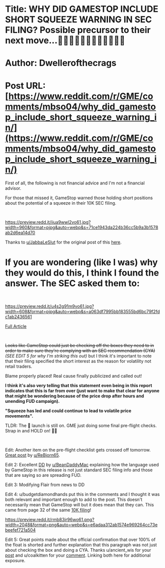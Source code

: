 # Title: WHY DID GAMESTOP INCLUDE SHORT SQUEEZE WARNING IN SEC FILING? Possible precursor to their next move...🚀🚀🚀🚀🚀🚀🚀🚀🚀🚀🚀🚀
# Author: Dwellerofthecrags
# Post URL: [https://www.reddit.com/r/GME/comments/mbso04/why_did_gamestop_include_short_squeeze_warning_in/](https://www.reddit.com/r/GME/comments/mbso04/why_did_gamestop_include_short_squeeze_warning_in/)


First of all, the following is not financial advice and I'm not a financial advisor.

For those that missed it, GameStop warned those holding short positions about the potential of a squeeze in their 10K SEC filing.

&#x200B;

https://preview.redd.it/iiua9wwl2vo61.jpg?width=960&format=pjpg&auto=webp&s=71ce1943da224b36cc5b9a3b1578ab2d6ea14d70

Thanks to  [u/JabbaLeSlut](https://www.reddit.com/user/JabbaLeSlut/) for the original post of this [here](https://www.reddit.com/r/GME/comments/mbq7p5/huge_warning_to_shorts_in_gme_10k_doc/).

# If you are wondering (like I was) why they would do this, I think I found the answer. The SEC asked them to:

&#x200B;

https://preview.redd.it/u4s2g91m9vo61.jpg?width=608&format=pjpg&auto=webp&s=a063df7995bb183555bd6bc79f2fdc1ab2436561

[Full Article](https://www.sec.gov/corpfin/sample-letter-securities-offerings-during-extreme-price-volatility)

&#x200B;

~~Looks like GameStop could just be checking off the boxes they need to in order to make sure they're complying with an SEC recommendation (CYA)~~ *(SEE EDIT 5 for why I'm striking this out)* but I think it's important to note that their filing specified the short interest as the reason for volatility not retail traders.

Blame properly placed! Real cause finally publicized and called out!

**I think it's also very telling that this statement even being in this report indicates that this is far from over (just want to make that clear for anyone that might be wondering because of the price drop after hours and unending FUD campaign).**

**"Squeeze has led and could continue to lead to volatile price movements".**

TLDR: The 🚀 launch is still on. GME just doing some final pre-flight checks. Strap in and HOLD on!  **💎🙌**

&#x200B;

Edit: Another item on the pre-flight checklist gets crossed off tomorrow. [Great post](https://www.reddit.com/r/GME/comments/mbgn48/nssc002_and_nssc801_update/)  by  [u/ReBjorn65](https://www.reddit.com/user/ReBjorn65/).

Edit 2: Excellent [DD](https://www.reddit.com/r/wallstreetbets/comments/mbtpwa/with_regard_to_the_theyre_just_defining_a_short/) by  [u/BeanDaddyMac](https://www.reddit.com/user/BeanDaddyMac/) explaining how the language used by GameStop in this release is not just standard SEC filing info and those that are saying so are spreading FUD.

Edit 3: Modifying Flair from news to DD

Edit 4:  u/budgetdiamondhands put this in the comments and I thought it was both relevant and important enough to add to the post. This doesn't necessarily mean that GameStop will but it does mean that they can.  This came from page 32 of the same [10K filing](https://news.gamestop.com/static-files/55a92a3e-144e-4d2b-8ee6-930db9045593)!

https://preview.redd.it/rmb83ir96wo61.png?width=2048&format=png&auto=webp&s=e6adaa312ab1574e969264cc73ebeefef721a504

Edit 5: Great points made about the official confirmation that over 100% of the float is shorted and further explanation that this paragraph was not just about checking the box and doing a CYA. Thanks u/ancient_wis for your [post](https://www.reddit.com/r/GME/comments/mbqdgv/official_gamestop_sec_filing_short_squeeze_may/) and u/coalkitten for your [comment](https://www.reddit.com/r/GME/comments/mbqdgv/official_gamestop_sec_filing_short_squeeze_may/grzi15q?utm_source=share&utm_medium=web2x&context=3). Linking both here for additional exposure.